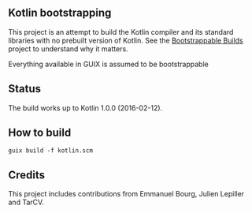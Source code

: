 Kotlin bootstrapping
--------------------

This project is an attempt to build the Kotlin compiler and its standard
libraries with no prebuilt version of Kotlin. See the
[Bootstrappable Builds](https://bootstrappable.org) project to understand
why it matters.

Everything available in GUIX is assumed to be bootstrappable

## Status

The build works up to Kotlin 1.0.0 (2016-02-12).


## How to build

    guix build -f kotlin.scm

## Credits

This project includes contributions from Emmanuel Bourg, Julien Lepiller and TarCV.
